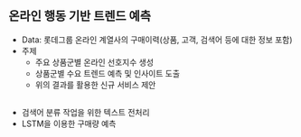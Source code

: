 ## 온라인 행동 기반 트렌드 예측

* Data: 롯데그룹 온라인 계열사의 구매이력(상품, 고객, 검색어 등에 대한 정보 포함)
* 주제
  + 주요 상품군별 온라인 선호지수 생성
  + 상품군별 수요 트렌드 예측 및 인사이트 도출
  + 위의 결과를 활용한 신규 서비스 제안

##
* 검색어 분류 작업을 위한 텍스트 전처리
* LSTM을 이용한 구매량 예측
